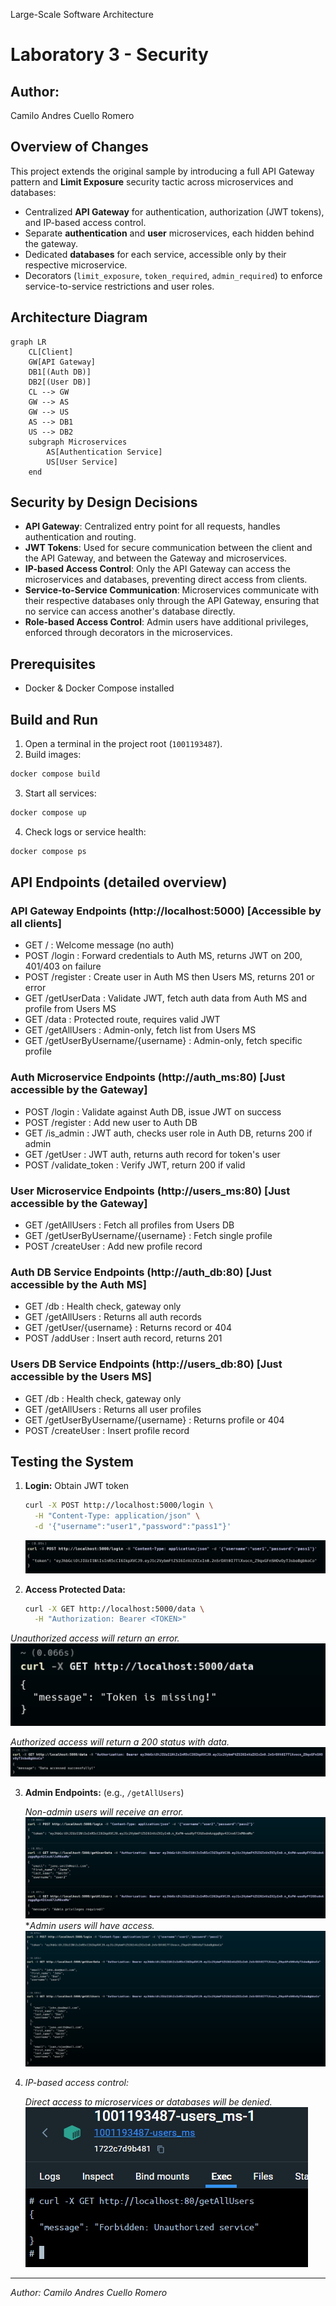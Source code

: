 
 Large-Scale Software Architecture
# Laboratory 3 - Security

## Author:
 Camilo Andres Cuello Romero

## Overview of Changes
This project extends the original sample by introducing a full API Gateway pattern and **Limit Exposure** security tactic across microservices and databases:

- Centralized **API Gateway** for authentication, authorization (JWT tokens), and IP-based access control.
- Separate **authentication** and **user** microservices, each hidden behind the gateway.
- Dedicated **databases** for each service, accessible only by their respective microservice.
- Decorators (`limit_exposure`, `token_required`, `admin_required`) to enforce service-to-service restrictions and user roles.

## Architecture Diagram
```mermaid
graph LR
	CL[Client]
    GW[API Gateway]
    DB1[(Auth DB)]
    DB2[(User DB)]
	CL --> GW
    GW --> AS
    GW --> US
    AS --> DB1
    US --> DB2
	subgraph Microservices
		AS[Authentication Service]
		US[User Service]
	end
```

## Security by Design Decisions
- **API Gateway**: Centralized entry point for all requests, handles authentication and routing.
- **JWT Tokens**: Used for secure communication between the client and the API Gateway, and between the Gateway and microservices.
- **IP-based Access Control**: Only the API Gateway can access the microservices and databases, preventing direct access from clients.
- **Service-to-Service Communication**: Microservices communicate with their respective databases only through the API Gateway, ensuring that no service can access another's database directly.
- **Role-based Access Control**: Admin users have additional privileges, enforced through decorators in the microservices.

## Prerequisites
- Docker & Docker Compose installed

## Build and Run
1. Open a terminal in the project root (`1001193487`).
2. Build images:
```bash
docker compose build
```
3. Start all services:
```bash
docker compose up
```
4. Check logs or service health:
```bash
docker compose ps
```


## API Endpoints (detailed overview)
### API Gateway Endpoints (http://localhost:5000) [Accessible by all clients]
- GET / : Welcome message (no auth)
- POST /login : Forward credentials to Auth MS, returns JWT on 200, 401/403 on failure
- POST /register : Create user in Auth MS then Users MS, returns 201 or error
- GET /getUserData : Validate JWT, fetch auth data from Auth MS and profile from Users MS
- GET /data : Protected route, requires valid JWT
- GET /getAllUsers : Admin-only, fetch list from Users MS
- GET /getUserByUsername/{username} : Admin-only, fetch specific profile

### Auth Microservice Endpoints (http://auth_ms:80) [Just accessible by the Gateway]
- POST /login : Validate against Auth DB, issue JWT on success
- POST /register : Add new user to Auth DB
- GET /is_admin : JWT auth, checks user role in Auth DB, returns 200 if admin
- GET /getUser : JWT auth, returns auth record for token's user
- POST /validate_token : Verify JWT, return 200 if valid

### User Microservice Endpoints (http://users_ms:80) [Just accessible by the Gateway]
- GET /getAllUsers : Fetch all profiles from Users DB
- GET /getUserByUsername/{username} : Fetch single profile
- POST /createUser : Add new profile record

### Auth DB Service Endpoints (http://auth_db:80) [Just accessible by the Auth MS]
- GET /db : Health check, gateway only
- GET /getAllUsers : Returns all auth records
- GET /getUser/{username} : Returns record or 404
- POST /addUser : Insert auth record, returns 201

### Users DB Service Endpoints (http://users_db:80) [Just accessible by the Users MS]
- GET /db : Health check, gateway only
- GET /getAllUsers : Returns all user profiles
- GET /getUserByUsername/{username} : Returns profile or 404
- POST /createUser : Insert profile record

## Testing the System
1. **Login:** Obtain JWT token
   ```bash
   curl -X POST http://localhost:5000/login \
     -H "Content-Type: application/json" \
     -d '{"username":"user1","password":"pass1"}'
   ```
   
   
   ![Login Screenshot](images/image.png)

2. **Access Protected Data:**
   ```bash
   curl -X GET http://localhost:5000/data \
     -H "Authorization: Bearer <TOKEN>"
   ```

*Unauthorized access will return an error.*
   ![Data Access Screenshot UA](images/image-2.png)

*Authorized access will return a 200 status with data.*
   ![Data Access Screenshot](images/image-1.png)

3. **Admin Endpoints:** (e.g., `/getAllUsers`)
   
   *Non-admin users will receive an error.*
   ![Admin Endpoint Error](images/image-3.png)
   **Admin users will have access.*
   ![Admin Endpoint Screenshot](images/image-4.png)

4. *IP-based access control:*

   *Direct access to microservices or databases will be denied.*
   ![IP-based Access Control Screenshot](images/image-5.png)


---
*Author: Camilo Andres Cuello Romero*